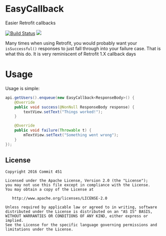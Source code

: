 # EasyCallback
Easier Retrofit callbacks

[![Build Status](https://travis-ci.org/Commit451/EasyCallback.svg?branch=master)](https://travis-ci.org/Commit451/EasyCallback)
[![](https://jitpack.io/v/Commit451/EasyCallback.svg)](https://jitpack.io/#Commit451/EasyCallback)

Many times when using Retrofit, you would probably want your `isSuccessful()` responses to just fall through into your failure case. That is what this do. It is very reminiscent of Retrofit 1.X callback days

# Usage
Usage is simple:
```java
api.getUsers().enqueue(new EasyCallback<ResponseBody>() {
    @Override
    public void success(@NonNull ResponseBody response) {
        textView.setText("Things worked!");
    }

    @Override
    public void failure(Throwable t) {
        mTextView.setText("Something went wrong");
    }
});
```   

License
--------

    Copyright 2016 Commit 451

    Licensed under the Apache License, Version 2.0 (the "License");
    you may not use this file except in compliance with the License.
    You may obtain a copy of the License at

       http://www.apache.org/licenses/LICENSE-2.0

    Unless required by applicable law or agreed to in writing, software
    distributed under the License is distributed on an "AS IS" BASIS,
    WITHOUT WARRANTIES OR CONDITIONS OF ANY KIND, either express or implied.
    See the License for the specific language governing permissions and
    limitations under the License.
